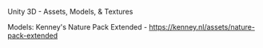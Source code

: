 Unity 3D - Assets, Models, & Textures

Models: Kenney's Nature Pack Extended - https://kenney.nl/assets/nature-pack-extended